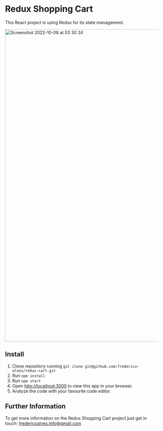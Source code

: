 # Redux Shopping Cart

This React project is using Redux for its state management.

<img width="1026" alt="Screenshot 2022-10-08 at 03 30 24" src="https://user-images.githubusercontent.com/31135848/194681011-1cfd6992-0f35-4844-91e2-0c0ef5ede221.png">

## Install
1. Clone repository running `git clone git@github.com:frederico-alves/redux-cart.git`<br>
2. Run `npm install`
3. Run `npm start`
4. Open [http://localhost:3000](http://localhost:3000) to view this app in your browser.
5. Analyze the code with your favourite code editor.

## Further Information

To get more information on the Redux Shopping Cart project just get in touch: [fredericoalves.info@gmail.com](mailto:fredericoalves.info@gmail.com)
